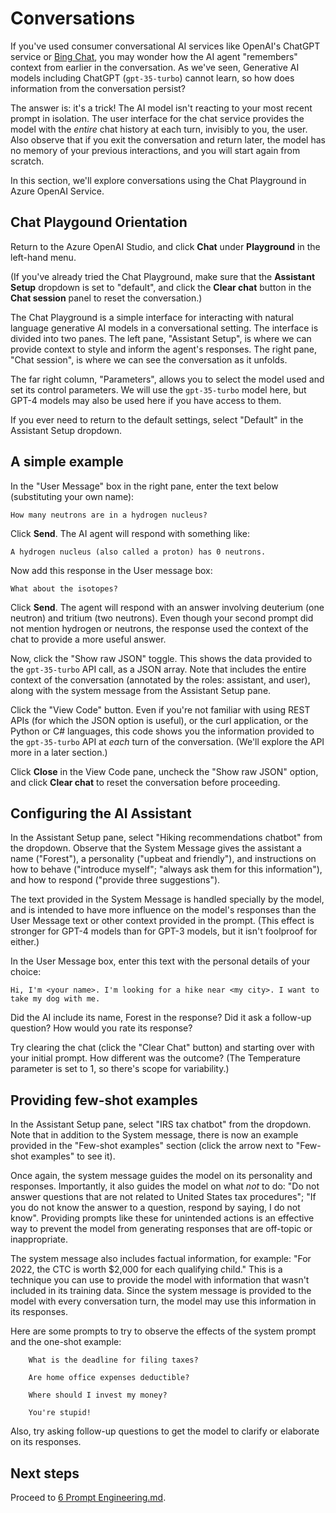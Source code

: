 # Conversations

If you've used consumer conversational AI services like OpenAI's ChatGPT service or [Bing Chat](https://bing.com/chat), you may wonder how the AI agent "remembers" context from earlier in the conversation. As we've seen, Generative AI models including ChatGPT (`gpt-35-turbo`) cannot learn, so how does information from the conversation persist?

The answer is: it's a trick! The AI model isn't reacting to your most recent prompt in isolation. The user interface for the chat service provides the model with the *entire* chat history at each turn, invisibly to you, the user. Also observe that if you exit the conversation and return later, the model has no memory of your previous interactions, and you will start again from scratch.

In this section, we'll explore conversations using the Chat Playground in Azure OpenAI Service.

## Chat Playgound Orientation

Return to the Azure OpenAI Studio, and click **Chat** under **Playground** in the left-hand menu. 

(If you've already tried the Chat Playground, 
make sure that the **Assistant Setup** dropdown is set to "default", 
and click the **Clear chat** button in the **Chat session** panel to reset the conversation.)

The Chat Playground is a simple interface for interacting with natural language generative AI models in a conversational setting. The interface is divided into two panes. The left pane, "Assistant Setup", is where we can provide context to style and inform the agent's responses. The right pane, "Chat session", is where we can see the conversation as it unfolds.

The far right column, "Parameters", allows you to select the model used and set its control parameters. We will use the `gpt-35-turbo` model here, but GPT-4 models may also be used here if you have access to them.

If you ever need to return to the default settings, select "Default" in the Assistant Setup dropdown. 

## A simple example

In the "User Message" box in the right pane, enter the text below (substituting your own name):

    How many neutrons are in a hydrogen nucleus?

Click **Send**. The AI agent will respond with something like:

    A hydrogen nucleus (also called a proton) has 0 neutrons.

Now add this response in the User message box:

    What about the isotopes?

Click **Send**. The agent will respond with an answer involving deuterium (one neutron) and tritium (two neutrons). Even though your second prompt did not mention hydrogen or neutrons, the response used the context of the chat to provide a more useful answer.

Now, click the "Show raw JSON" toggle. This shows the data provided to the `gpt-35-turbo` API call, as a JSON array. Note that includes the entire context of the conversation (annotated by the roles: assistant, and user), along with the system message from the Assistant Setup pane.

Click the "View Code" button. Even if you're not familiar with using REST APIs (for which the JSON option is useful), or the curl application, or the Python or C# languages, this code shows you the information provided to the `gpt-35-turbo` API at *each* turn of the conversation. (We'll explore the API more in a later section.)

Click **Close** in the View Code pane, uncheck the "Show raw JSON" option, and click **Clear chat** to reset the conversation before proceeding.

## Configuring the AI Assistant

In the Assistant Setup pane, select "Hiking recommendations chatbot" from the dropdown. Observe that the System Message gives the assistant a name ("Forest"), a personality ("upbeat and friendly"), and instructions on how to behave ("introduce myself"; "always ask them for this information"), and how to respond ("provide three suggestions").

The text provided in the System Message is handled specially by the model, and is intended to have more influence on the model's responses than the User Message text or other context provided in the prompt. (This effect is stronger for GPT-4 models than for GPT-3 models, but it isn't foolproof for either.)

In the User Message box, enter this text with the personal details of your choice:

    Hi, I'm <your name>. I'm looking for a hike near <my city>. I want to take my dog with me.

Did the AI include its name, Forest in the response? Did it ask a follow-up question? How would you rate its response?

Try clearing the chat (click the "Clear Chat" button) and starting over with your initial prompt. How different was the outcome? (The Temperature parameter is set to 1, so there's scope for variability.)

## Providing few-shot examples

In the Assistant Setup pane, select "IRS tax chatbot" from the dropdown. Note that in addition to the System message, there is now an example provided in the "Few-shot examples" section (click the arrow next to "Few-shot examples" to see it).

Once again, the system message guides the model on its personality and responses. Importantly, it also guides the model on what *not* to do: "Do not answer questions that are not related to United States tax procedures"; "If you do not know the answer to a question, respond by saying, I do not know". Providing prompts like these for unintended actions is an effective way to prevent the model from generating responses that are off-topic or inappropriate.

The system message also includes factual information, for example: "For 2022, the CTC is worth $2,000 for each qualifying child." This is a technique you can use to provide the model with information that wasn't included in its training data. Since the system message is provided to the model with every conversation turn, the model may use this information in its responses.

Here are some prompts to try to observe the effects of the system prompt and the one-shot example:

```
    What is the deadline for filing taxes?
```
```
    Are home office expenses deductible?
```
```
    Where should I invest my money?
```
```
    You're stupid!
```

Also, try asking follow-up questions to get the model to clarify or elaborate on its responses.

## Next steps

Proceed to [6 Prompt Engineering.md](6%20Prompt%20Engineering.md).
